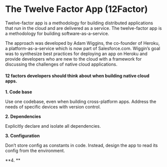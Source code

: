 
# The Twelve Factor App (12Factor)

  Twelve-factor app is a methodology for building distributed applications that run in the cloud and are delivered as a service.
  The twelve-factor app is a methodology for building software-as-a-service.

  The approach was developed by Adam Wiggins, the co-founder of Heroku, a platform-as-a-service which is now part of Salesforce.com. Wiggin’s goal was to synthesize best practices for deploying an app on Heroku and provide developers who are new to the cloud with a framework for discussing the challenges of native cloud applications.


  #### 12 factors developers should think about when building native cloud apps.

  **1.  Code base**

  Use one codebase, even when building cross-platform apps. Address the needs of specific devices with version control.

  **2.  Dependencies**

  Explicitly declare and isolate all dependencies.

  **3.  Configuration**

  Don’t store config as constants in code. Instead, design the app to read its config from the environment.

  **4.  **




